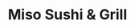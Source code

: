 ---
layout: place
title: Miso Sushi & Grill
permalink: /california/chino/miso-sushi-grill.html
stateAbbr: CA
stateName: California
cityName: Chino
seo:
  type: restaurant
  links: null
place_id: ChIJmcgkdB0zw4ARx2nTr1mEzFU
photos:
  - name: >-
      places/ChIJmcgkdB0zw4ARx2nTr1mEzFU/photos/AeeoHcLEDOehOaBHumEppqxxwbanFhupfziVbxXSPPN0nHipro4G9jt0EFS1ztSxIeMN7tOyXjWEJsK8bKW4MgbC7tgDUBlGwcAdEejgFCZs58dcejzOMLSeNgvA-ALHc9093CHyI53tK5W0Wy_46MDh-VO4TJAOUMVFBey-ltXNSCOB8mmn8z0cW8R4kqGbL4sX1D4B6PqyKW6fNMJJH8u7cMy4uoqr8bx003F3GMGTS6VZWXQaakjhuCXQtEXRvMAK_s2tdCWXhMFBj3FhrQ3hdK1aFi3-4-0UjcMV52OF4kbRFw
    widthPx: 2048
    heightPx: 1536
    authorAttributions:
      - displayName: Miso Sushi & Grill
        uri: https://maps.google.com/maps/contrib/116488597062411682924
        photoUri: >-
          https://lh3.googleusercontent.com/a/ACg8ocJtGiIvwctGVddoMCfzE60xLsVyptlRlytxMLBP-L980_qSvg=s100-p-k-no-mo
    flagContentUri: >-
      https://www.google.com/local/imagery/report/?cb_client=maps_api_places.places_api&image_key=!1e10!2sAF1QipOLuU_wMOv9NlQJiTSMENHkK0YRGzoyd9AaaIP_&hl=en-US
    googleMapsUri: >-
      https://www.google.com/maps/place//data=!3m4!1e2!3m2!1sAF1QipOLuU_wMOv9NlQJiTSMENHkK0YRGzoyd9AaaIP_!2e10!4m2!3m1!1s0x80c3331d7424c899:0x55cc8459afd369c7
  - name: >-
      places/ChIJmcgkdB0zw4ARx2nTr1mEzFU/photos/AeeoHcLVFeh2CoHniJcZFb0HsJwBdYZi3zszrKxq9It_EqxwvD08zxk7GSfw6_d4PC4Nc60wvTUq-vaV9-WZabkGGXi5NJiuRLW-gAFzyTEv1NRmCqHETuasX16OWR9u62f0ZjxXhcOU6WKO2Da8V5jmNd-c5z1-CpjNR4e_HpHSI8aAG1nDPqEqUBlOXHzTNRAycWqutDUjHXbCnDXJetrK5e-epHCmsvc-er-nAeKfZI0RgtT6B2EPTfC0cMphRWvGFtZj61qoMyMkAc8l3zNMdXGOwzRfwk5_b0FxfOu9pBcJIeUy9latnV_TRP7sCscUSuHdWSoQyXpMjHqmo6PS5iVKK-WDKQbHmBfrIlEW1IX66ps91iTRkT7485NOieG1xULHKCH0f3aQWpyK4kIfHTfopZ9qjO066k_iZfzX__GiTw
    widthPx: 4032
    heightPx: 2037
    authorAttributions:
      - displayName: Dee Cubed
        uri: https://maps.google.com/maps/contrib/106351448801151423009
        photoUri: >-
          https://lh3.googleusercontent.com/a/ACg8ocL36P1K92LRJKsLTj6gfVkx_6BWPKIamB5Z_zmamZxxv_icrw=s100-p-k-no-mo
    flagContentUri: >-
      https://www.google.com/local/imagery/report/?cb_client=maps_api_places.places_api&image_key=!1e10!2sCIHM0ogKEICAgIC43sKNMA&hl=en-US
    googleMapsUri: >-
      https://www.google.com/maps/place//data=!3m4!1e2!3m2!1sCIHM0ogKEICAgIC43sKNMA!2e10!4m2!3m1!1s0x80c3331d7424c899:0x55cc8459afd369c7
  - name: >-
      places/ChIJmcgkdB0zw4ARx2nTr1mEzFU/photos/AeeoHcKpDMnsNqT2V2WOJiDj_J3W90reXyhAjkMt8vCUxBchi0p39Y0UDYOR74ZEL_RDYiuEMqm-4twb3sPmqa7UlKz-NHi-kLFgg73QoG65CZXjW9RG5VOgjoN5Xs6ltLhrRBfYkszTCb4Hh-DLnq1_bq5rEli4Iv70u_2Hg3AKn9p9dowBqGYG71QrkdfvZtaWmcSJNrdrs7kdmNc1TzxLNb2_eApqe7IesVK9gqBdPw8o7nipB53VrTCM_aydkgbIg2B3fWJusFZ4JlWVNMaQahdFMjVolZ4d9hbpjNIWUYVC2pfoTj7iCY4LYHrjUWKPclqpIrNxzSgQO-1qZkwB0OPMPuI8YCecvIhr0NWqirarSwcCFOJQOTxSqbmfui7akyNaPwuG1lTC4Q8CMaUH-ivwv6iKIp9ExmYlJJT8XC7cFw
    widthPx: 3024
    heightPx: 4032
    authorAttributions:
      - displayName: Djamina Handojo
        uri: https://maps.google.com/maps/contrib/110657874071178156138
        photoUri: >-
          https://lh3.googleusercontent.com/a/ACg8ocKKeCXLxDI6Z4U7-aj9E_bV7p20T7cHXUdT-6jh1s_WQ9CoYw=s100-p-k-no-mo
    flagContentUri: >-
      https://www.google.com/local/imagery/report/?cb_client=maps_api_places.places_api&image_key=!1e10!2sCIHM0ogKEICAgICX_ebSBA&hl=en-US
    googleMapsUri: >-
      https://www.google.com/maps/place//data=!3m4!1e2!3m2!1sCIHM0ogKEICAgICX_ebSBA!2e10!4m2!3m1!1s0x80c3331d7424c899:0x55cc8459afd369c7
  - name: >-
      places/ChIJmcgkdB0zw4ARx2nTr1mEzFU/photos/AeeoHcJqD8ab8-qenWj0Oic1vIFAr_WaJxLhhQo-0ERRwUDXDXDomQuJWTr32UzSzH38Z0DsLy3BvdOAD3H9Hv_vLtrND8D-x8HJegwtLOSQxDkdMirCDHDX8qpcZUw8gcMbhLUmOXRorHBewPTYMyEHIyKnGRgCZLb4-BKjAm3_MWfFz42eO_XQDt9w3ZyV9-kSYDR1xjk-0DXoJwQssf07pFT-5SYgWM_6rSYPhbfd8yxKBR5uzvIw2lmONMW7010y8YdY5BEfGosGDIg1_-xjBTaocDMh5wCTT5pG2WwmkzbX-IU23mDrWVOlkIB1nilGTH-nPslXmd1-MsELYGizkhbxkrSS3uCGFCy510RzxmPuBV_Xkp-5AeOzQEhL6OXmuBurMhivQOvwoaMSipLLroLrtje54FKgmPe_U5RiftY
    widthPx: 3024
    heightPx: 4032
    authorAttributions:
      - displayName: Nezam Newman
        uri: https://maps.google.com/maps/contrib/107304913920835410170
        photoUri: >-
          https://lh3.googleusercontent.com/a-/ALV-UjWp5PFDM8KA7CquKsbhepRvUIjXWzKUmgo2mTuSH2RcYda4OlYU=s100-p-k-no-mo
    flagContentUri: >-
      https://www.google.com/local/imagery/report/?cb_client=maps_api_places.places_api&image_key=!1e10!2sCIHM0ogKEICAgICP4em4Cw&hl=en-US
    googleMapsUri: >-
      https://www.google.com/maps/place//data=!3m4!1e2!3m2!1sCIHM0ogKEICAgICP4em4Cw!2e10!4m2!3m1!1s0x80c3331d7424c899:0x55cc8459afd369c7
  - name: >-
      places/ChIJmcgkdB0zw4ARx2nTr1mEzFU/photos/AeeoHcIJJ9kPR2JW-oxpUdgO0QmzMJ7Nz-f3NLYJJcMZARKu8KzGNgom2RbTWaLBrv5fMmMMTXIMmiMMUZOYe75sEIXEBXwu0o7jcFE0fPQccwrLpcPcqJsxkkTjabh2MC1-89pZ025jpnFC6qBpRkCeivSLIvYZMVLs5ZhgnueO46CKdbJbW6QtVb6QdITUZ3L92gxCPMA08fsQENmeBKEDx9D85XJMkIOhaNofvaVfheVU-uIyrFsxddkVZOGRkYwr1h9KnNMV9_ybtp9wAd_g2aET9vk4WPPppP2rBrGD26qxp7zUs-ysn4kMo_YKaka9tgugJEu2Po9jmVaC0MuZxOV6ZnXQnyi76Xk65IExPZCFF53lTlOuYqer8sxYAxobJJCnD7Ww4x8FeMzMpZwFb8Kh2MhkXiXQ_cNYtnzL2Vt1PaE
    widthPx: 4032
    heightPx: 3024
    authorAttributions:
      - displayName: David SM Chung
        uri: https://maps.google.com/maps/contrib/107004386942794156441
        photoUri: >-
          https://lh3.googleusercontent.com/a-/ALV-UjV66Dy3z3j6cXCyLv_yBOUADIjLz8CyVQou9ikte3_8__NFFqQ7=s100-p-k-no-mo
    flagContentUri: >-
      https://www.google.com/local/imagery/report/?cb_client=maps_api_places.places_api&image_key=!1e10!2sCIHM0ogKEICAgMCQpPim3AE&hl=en-US
    googleMapsUri: >-
      https://www.google.com/maps/place//data=!3m4!1e2!3m2!1sCIHM0ogKEICAgMCQpPim3AE!2e10!4m2!3m1!1s0x80c3331d7424c899:0x55cc8459afd369c7
  - name: >-
      places/ChIJmcgkdB0zw4ARx2nTr1mEzFU/photos/AeeoHcIlSkpc-89GYCLSMKBck4jmJuzvh4pXifv2SXz6P2fHXn29_ZRPtDPlAKG7hkKdiVVRcpw_tjyUDR1PAgYFFRih2oOKmqOC1RBE6XCpjip2Tibg0_uC5ImTAvsP6z6kb2Q-4LUgWxHVZ3UHu6Vg7l0H5OUF6n1c-39KmQLkEqWcjZyNEHiKj58OElPNgh_tuG0SM3iNXJgHXW_xZ_41mj7r0iBiR5uuVqqhCaVFZMiDV5ZfuFeMM_wjZ1v8OxaKtN4IsH5g9_8q98ZnG-eIXScy6qs5TnBAaWny3DyNpw45ZxJ0yN16QVMAZDOHcI_XsTlxIEbIpgOQ6ZSBiakxZa509W48t_y4zYci_6Sk5HR9rEdmvllOOFGLrfMHtMIu2ssbEbFhKc09yud-HW8pg2C9PFhes24ZqGLoYle6qbNrGN_u
    widthPx: 4160
    heightPx: 3120
    authorAttributions:
      - displayName: Shuccle
        uri: https://maps.google.com/maps/contrib/111746503372378887624
        photoUri: >-
          https://lh3.googleusercontent.com/a-/ALV-UjXAINsCybjJCm8c_U7hS-OHixWw9jNO0uWt-RGBFt-R-pBtexHS=s100-p-k-no-mo
    flagContentUri: >-
      https://www.google.com/local/imagery/report/?cb_client=maps_api_places.places_api&image_key=!1e10!2sCIHM0ogKEICAgID5vun9wwE&hl=en-US
    googleMapsUri: >-
      https://www.google.com/maps/place//data=!3m4!1e2!3m2!1sCIHM0ogKEICAgID5vun9wwE!2e10!4m2!3m1!1s0x80c3331d7424c899:0x55cc8459afd369c7
  - name: >-
      places/ChIJmcgkdB0zw4ARx2nTr1mEzFU/photos/AeeoHcLWuEA4lbY1pitBkNG1q_SW-KJofpcB4XrZIOVO6boJy_pcYlYu3CbR85vKvmW_FpzDo4X9qPxTan-05Jt6lmXnm216uqi4MJlvgkad9rIBL7CETxHDDBlx4hOV8ekGAT_peIF8FqVYo7nZs5HpTDKhrwkeaYXpueBYE0HinZpraedsMcCRgMk8x9MI_r3J_6e4xWu_NaZs-yTCXqSRdXMvlJ9ddb6_V7iAWj2srXMZft15_ilZqYya919YBCYyPEujT93f3tPooyj5EGi4WjUyxW-RjRlqES8w9uXjmgPq8i6nQeqla_X5zDtWQ_cEoRxtI1A020TzY6oeFHKiyBQi6RnU70pB59Vmecm38miEXc04_m6u8m651kCeM8uXpKksOPJ1doPua0jnFiDBgOT1KjvwYpIXvOLWgqFbWSP02w
    widthPx: 3024
    heightPx: 4032
    authorAttributions:
      - displayName: Djamina Handojo
        uri: https://maps.google.com/maps/contrib/110657874071178156138
        photoUri: >-
          https://lh3.googleusercontent.com/a/ACg8ocKKeCXLxDI6Z4U7-aj9E_bV7p20T7cHXUdT-6jh1s_WQ9CoYw=s100-p-k-no-mo
    flagContentUri: >-
      https://www.google.com/local/imagery/report/?cb_client=maps_api_places.places_api&image_key=!1e10!2sCIHM0ogKEICAgICX_ebSeA&hl=en-US
    googleMapsUri: >-
      https://www.google.com/maps/place//data=!3m4!1e2!3m2!1sCIHM0ogKEICAgICX_ebSeA!2e10!4m2!3m1!1s0x80c3331d7424c899:0x55cc8459afd369c7
  - name: >-
      places/ChIJmcgkdB0zw4ARx2nTr1mEzFU/photos/AeeoHcIj5zQLCNfnom1dyN0XMAUUqVnEljEGGYe4R5GuU6WpsJGoA2t598adb0EN0lT9TmSPgPhraZuqAreF-TQ9KYsgKORL7wEfCaz3mqGZFKYhbQeStR2W0VoXjImOGMSiyCVJ-VC1N5n9tMjYEYUKDEoMeFSTQFPqwMR7dR2z02wgYTn0SlJR4yUAWgDAOTnVC13Z94-_8a3p6fCKMTVzVUMydRJjzp582xTesmvMeDK92WRZS-uPZdoUzKzXmf6-QrLCOrxptZ7t0v9TqJaAsri8j-bNpA4rR5bqsvC0VFOKZdf-DNpooxqics2rJiGTcYFfT2p_PtJqC8dp3T0aI7qjnc8vo7I7Rqeufr29RnybeI4MSuwKvOUiXOFagatSduW6zIzPIqX_LkSz6bwO-h6P1IDk6Ee03tjHou--iUxYnw
    widthPx: 1080
    heightPx: 835
    authorAttributions:
      - displayName: Bridgette Anne Berber (Idgie)
        uri: https://maps.google.com/maps/contrib/106569092863555533342
        photoUri: >-
          https://lh3.googleusercontent.com/a-/ALV-UjVNWeHMYiVtjC3a8lGF9moyRds3Kd4t3CiXICUZBsReegWcdm4pxQ=s100-p-k-no-mo
    flagContentUri: >-
      https://www.google.com/local/imagery/report/?cb_client=maps_api_places.places_api&image_key=!1e10!2sCIHM0ogKEICAgIDEnbehYw&hl=en-US
    googleMapsUri: >-
      https://www.google.com/maps/place//data=!3m4!1e2!3m2!1sCIHM0ogKEICAgIDEnbehYw!2e10!4m2!3m1!1s0x80c3331d7424c899:0x55cc8459afd369c7
  - name: >-
      places/ChIJmcgkdB0zw4ARx2nTr1mEzFU/photos/AeeoHcLVnnRm4nXm6xNvB_hCKCdl8VOkJeTvnqzCv7bh-LzZe6vvyX1v1ZYufDRdm1EsAONlVULABqUSW8cU1zAHpJJGl1G-JoZa3bBT40KhawfdyR8euNxU5SNbSHZ7GAz3WCZEVPFUf-f79oyzS9Tm4zBn6D5V4M5YEp_n_236fG8hNkJD0dUc3knGkym4C_ZCGKfPlr8Q69SQkbksnwc9NtWZ0fZQZ1Pidyfsn9EazBTAOYxoKzkhcA__LceqCLHH3ETFKwvm_W3D1QulF7hAT6ZWq3D2AO4hYSrBxYIPqJgNxuX-_BgNQIg0Pm88ZfGX51UoP2KnpDYnY_DEkJtrW_-6WISpelJG8hxZRyseInZGfgO2b323yJV0EFYHVoQ4IDJKCJmIOnkHotsyixBzDz86W4EXIM0EaHEYraac5z7N7vCx
    widthPx: 3024
    heightPx: 4032
    authorAttributions:
      - displayName: Nezam Newman
        uri: https://maps.google.com/maps/contrib/107304913920835410170
        photoUri: >-
          https://lh3.googleusercontent.com/a-/ALV-UjWp5PFDM8KA7CquKsbhepRvUIjXWzKUmgo2mTuSH2RcYda4OlYU=s100-p-k-no-mo
    flagContentUri: >-
      https://www.google.com/local/imagery/report/?cb_client=maps_api_places.places_api&image_key=!1e10!2sCIHM0ogKEICAgICP4em4iwE&hl=en-US
    googleMapsUri: >-
      https://www.google.com/maps/place//data=!3m4!1e2!3m2!1sCIHM0ogKEICAgICP4em4iwE!2e10!4m2!3m1!1s0x80c3331d7424c899:0x55cc8459afd369c7
  - name: >-
      places/ChIJmcgkdB0zw4ARx2nTr1mEzFU/photos/AeeoHcIwEuUylE-mAlyVKTkM759_CTeAYJqjSYJXw-crA_mXyMZzTfdpt0-j67LomKcz_s-c26h6yNjMxlqxHYchEeqEgB4qT0a_YgA_VzLYEFf2Ey4yGj349InkFfBHwXRdE7-VOF2lD3KBj7yGP-GZUG5Y_LR4k8pt_TajsNz-UvN7oXdcta0Q2Q1Qjj8mcqY3AE48BfmSnJ6QAfSQ2oJG6Yy19tbGz3xAETRXcmhXUm3TlonLw7SG5-DiT_t1P95-rMlz2AlEUiBUrCQW1icElX0ZFyFjYOzY-HG98u-Rpz4-C9p9avKeHoXuIWTkZMgJKz7C_MKSErr3ZenPQnE-fpFcMN75TR2JeT2C_MBOM45pKN1QSYfrnT-SrmbrJEYYqLjDScgcLLkOczjsshgRE8lYVmknPw5rtivy3olLcWTUlg
    widthPx: 2448
    heightPx: 3264
    authorAttributions:
      - displayName: Adriana B
        uri: https://maps.google.com/maps/contrib/107381378101291638646
        photoUri: >-
          https://lh3.googleusercontent.com/a-/ALV-UjW23xyt7YBpyqfkW-TVPECL-LNBfK25-MxFwBzFXQrWxm51erN0dQ=s100-p-k-no-mo
    flagContentUri: >-
      https://www.google.com/local/imagery/report/?cb_client=maps_api_places.places_api&image_key=!1e10!2sCIHM0ogKEICAgICbj_u8OA&hl=en-US
    googleMapsUri: >-
      https://www.google.com/maps/place//data=!3m4!1e2!3m2!1sCIHM0ogKEICAgICbj_u8OA!2e10!4m2!3m1!1s0x80c3331d7424c899:0x55cc8459afd369c7
address: 12423 Central Ave, Chino, CA 91710, USA
street: 12423 Central Ave
city: Chino
state: CA
zip: '91710'
country: USA
neighborhood: null
latitude: '34.027285'
longitude: '-117.687450'
accessibility_options:
  wheelchairAccessibleParking: true
  wheelchairAccessibleEntrance: true
  wheelchairAccessibleRestroom: true
  wheelchairAccessibleSeating: true
business_status: OPERATIONAL
name: Miso Sushi & Grill
google_maps_links:
  directionsUri: >-
    https://www.google.com/maps/dir//''/data=!4m7!4m6!1m1!4e2!1m2!1m1!1s0x80c3331d7424c899:0x55cc8459afd369c7!3e0
  placeUri: https://maps.google.com/?cid=6182461909209672135
  writeAReviewUri: >-
    https://www.google.com/maps/place//data=!4m3!3m2!1s0x80c3331d7424c899:0x55cc8459afd369c7!12e1
  reviewsUri: >-
    https://www.google.com/maps/place//data=!4m4!3m3!1s0x80c3331d7424c899:0x55cc8459afd369c7!9m1!1b1
  photosUri: >-
    https://www.google.com/maps/place//data=!4m3!3m2!1s0x80c3331d7424c899:0x55cc8459afd369c7!10e5
primary_type: Sushi Restaurant
opening_hours:
  openNow: true
  periods:
    - open:
        day: 0
        hour: 12
        minute: 0
      close:
        day: 0
        hour: 21
        minute: 0
    - open:
        day: 1
        hour: 10
        minute: 0
      close:
        day: 1
        hour: 21
        minute: 30
    - open:
        day: 2
        hour: 10
        minute: 0
      close:
        day: 2
        hour: 21
        minute: 30
    - open:
        day: 3
        hour: 10
        minute: 0
      close:
        day: 3
        hour: 21
        minute: 30
    - open:
        day: 4
        hour: 10
        minute: 0
      close:
        day: 4
        hour: 21
        minute: 30
    - open:
        day: 5
        hour: 10
        minute: 0
      close:
        day: 5
        hour: 21
        minute: 30
    - open:
        day: 6
        hour: 10
        minute: 0
      close:
        day: 6
        hour: 21
        minute: 30
  weekdayDescriptions:
    - 'Monday: 10:00 AM – 9:30 PM'
    - 'Tuesday: 10:00 AM – 9:30 PM'
    - 'Wednesday: 10:00 AM – 9:30 PM'
    - 'Thursday: 10:00 AM – 9:30 PM'
    - 'Friday: 10:00 AM – 9:30 PM'
    - 'Saturday: 10:00 AM – 9:30 PM'
    - 'Sunday: 12:00 – 9:00 PM'
  nextCloseTime: '2025-05-04T04:30:00Z'
secondary_opening_hours:
  regular:
    weekdayDescriptions: null
    type: null
  current:
    weekdayDescriptions: null
    type: null
phone: (909) 464-0513
price_level: PRICE_LEVEL_MODERATE
price_range: $10 &ndash; $20
rating: '4.5'
rating_count: 515
website: null
description: >-
  Explore Miso Sushi & Grill in Chino, CA$$$Miso Sushi & Grill in Chino, CA,
  offers a welcoming spot for enjoying fresh sushi and Asian-inspired dishes in
  a relaxed environment. This sushi restaurant features a variety of rolls,
  Korean BBQ options, and other flavorful eats, making it a go-to choice for
  those seeking authentic flavors without the fuss. The laid-back setting is
  ideal for casual meals, with accessibility features like wheelchair-friendly
  entrances and parking that enhance the overall experience. Visitors can expect
  generous portions at moderate prices, perfect for a satisfying lunch or
  dinner. Whether you're in the mood for top-rated sushi or exploring
  Japanese-inspired cuisine nearby, this spot delivers a comfortable and
  enjoyable dining vibe.
generative_summary: >-
  Explore Miso Sushi & Grill in Chino, CA$$$Miso Sushi & Grill in Chino, CA,
  offers a welcoming spot for enjoying fresh sushi and Asian-inspired dishes in
  a relaxed environment. This sushi restaurant features a variety of rolls,
  Korean BBQ options, and other flavorful eats, making it a go-to choice for
  those seeking authentic flavors without the fuss. The laid-back setting is
  ideal for casual meals, with accessibility features like wheelchair-friendly
  entrances and parking that enhance the overall experience. Visitors can expect
  generous portions at moderate prices, perfect for a satisfying lunch or
  dinner. Whether you're in the mood for top-rated sushi or exploring
  Japanese-inspired cuisine nearby, this spot delivers a comfortable and
  enjoyable dining vibe.
generative_disclosure: Summarized by AI using the Grok-3-Mini model.
reviews:
  - name: >-
      places/ChIJmcgkdB0zw4ARx2nTr1mEzFU/reviews/ChdDSUhNMG9nS0VJQ0FnSUNQNGVtNDB3RRAB
    relativePublishTimeDescription: 5 months ago
    rating: 3
    text:
      text: >-
        This is a pretty good sushi place! The food is pretty decent and the
        service is good! The fish is fresh; no complaints there! The taste of
        the food is pretty basic and the jalapeño poppers were just okay (they
        are also not jalapeño poppers?), but nothing about the food or service
        disappointed!
      languageCode: en
    originalText:
      text: >-
        This is a pretty good sushi place! The food is pretty decent and the
        service is good! The fish is fresh; no complaints there! The taste of
        the food is pretty basic and the jalapeño poppers were just okay (they
        are also not jalapeño poppers?), but nothing about the food or service
        disappointed!
      languageCode: en
    authorAttribution:
      displayName: Nezam Newman
      uri: https://www.google.com/maps/contrib/107304913920835410170/reviews
      photoUri: >-
        https://lh3.googleusercontent.com/a-/ALV-UjWp5PFDM8KA7CquKsbhepRvUIjXWzKUmgo2mTuSH2RcYda4OlYU=s128-c0x00000000-cc-rp-mo-ba5
    publishTime: '2024-11-25T08:10:51.315910Z'
    flagContentUri: >-
      https://www.google.com/local/review/rap/report?postId=ChdDSUhNMG9nS0VJQ0FnSUNQNGVtNDB3RRAB&d=17924085&t=1
    googleMapsUri: >-
      https://www.google.com/maps/reviews/data=!4m6!14m5!1m4!2m3!1sChdDSUhNMG9nS0VJQ0FnSUNQNGVtNDB3RRAB!2m1!1s0x80c3331d7424c899:0x55cc8459afd369c7
  - name: >-
      places/ChIJmcgkdB0zw4ARx2nTr1mEzFU/reviews/ChdDSUhNMG9nS0VJQ0FnSUNial91ODZBRRAB
    relativePublishTimeDescription: 9 months ago
    rating: 5
    text:
      text: >-
        Stopped by here on our way home and decided to order teriyaki chicken
        entrees, They were delicious and had great portions. The miso soup is
        yummy and the chicken was tender. We waited to eat it so next time I
        would order teriyaki on the side but other than that it was perfect and
        the service was good too. The lady that took our order was super nice
        and friendly. The order came out promptly and glad I came in before 9
        because they close at 930 and I know sometimes restaurants don't take
        any more orders after a certain time. So thank you for still taking us.
      languageCode: en
    originalText:
      text: >-
        Stopped by here on our way home and decided to order teriyaki chicken
        entrees, They were delicious and had great portions. The miso soup is
        yummy and the chicken was tender. We waited to eat it so next time I
        would order teriyaki on the side but other than that it was perfect and
        the service was good too. The lady that took our order was super nice
        and friendly. The order came out promptly and glad I came in before 9
        because they close at 930 and I know sometimes restaurants don't take
        any more orders after a certain time. So thank you for still taking us.
      languageCode: en
    authorAttribution:
      displayName: Adriana B
      uri: https://www.google.com/maps/contrib/107381378101291638646/reviews
      photoUri: >-
        https://lh3.googleusercontent.com/a-/ALV-UjW23xyt7YBpyqfkW-TVPECL-LNBfK25-MxFwBzFXQrWxm51erN0dQ=s128-c0x00000000-cc-rp-mo-ba4
    publishTime: '2024-07-31T04:56:46.973702Z'
    flagContentUri: >-
      https://www.google.com/local/review/rap/report?postId=ChdDSUhNMG9nS0VJQ0FnSUNial91ODZBRRAB&d=17924085&t=1
    googleMapsUri: >-
      https://www.google.com/maps/reviews/data=!4m6!14m5!1m4!2m3!1sChdDSUhNMG9nS0VJQ0FnSUNial91ODZBRRAB!2m1!1s0x80c3331d7424c899:0x55cc8459afd369c7
  - name: >-
      places/ChIJmcgkdB0zw4ARx2nTr1mEzFU/reviews/ChZDSUhNMG9nS0VJQ0FnSUQ1dnRIRklBEAE
    relativePublishTimeDescription: a year ago
    rating: 5
    text:
      text: >-
        ⭐⭐⭐⭐⭐⭐


        6-Star Sushi Restaurant!!! 🍣✨


        I could not rate this place more highly. I happened to park nearby while
        famished for some lunch, so I decided to stroll on in. I was pleasantly
        greeted by Kai, and his customer service was truly out of this world!


        Kai and the cook Ken catered to my needs perfectly, taking great care to
        ensure my celiac dietary needs were met! Not a single trace of gluten
        came near my sushi roll. I've never had such a seamless experience at a
        sushi joint. Eating out isn't always this easy with my condition, but
        this restaurant feels just like home.


        The food was phenomenal. I LOVE me some good salmon, so I ordered the
        Salmon Lover specialty roll. The salmon was so velvety, it literally
        felt like melted in my mouth while eating it. I scarfed that bad boy
        down so fast, I immediately ordered a new roll after that.


        Once again, I cannot commend the service enough. I hope anyone who reads
        this feels inspired to give the place a try if they have certain dietary
        restrictions that they believe may be possible to work around with the
        proper food preparation because you'll absolutely find that here. The
        price is absolutely worth the service.


        The atmosphere in here was very calming and relaxing. The music isn't
        too loud. Good vibes all-around, and the radio is relaxing at a good
        volume nearby the bar section where you can sit alone if you're just
        coming for a quick bite. Plenty of seats and tables available if you are
        coming with a group of friends or family.


        Menu was easy to read, and there's a lot of great options. If you're in
        the area, let's give this place the love it deserves! I'm definitely
        coming here more. It's nearby one of my commutes. 🙂


        (P.S. The roll in my picture was my second roll. I tried the Mango Tango
        roll with seaweed replacing soy paper, yellowtail instead of salmon, and
        no tempura. I finished the Salmon Roll before taking a picture. 😂)
      languageCode: en
    originalText:
      text: >-
        ⭐⭐⭐⭐⭐⭐


        6-Star Sushi Restaurant!!! 🍣✨


        I could not rate this place more highly. I happened to park nearby while
        famished for some lunch, so I decided to stroll on in. I was pleasantly
        greeted by Kai, and his customer service was truly out of this world!


        Kai and the cook Ken catered to my needs perfectly, taking great care to
        ensure my celiac dietary needs were met! Not a single trace of gluten
        came near my sushi roll. I've never had such a seamless experience at a
        sushi joint. Eating out isn't always this easy with my condition, but
        this restaurant feels just like home.


        The food was phenomenal. I LOVE me some good salmon, so I ordered the
        Salmon Lover specialty roll. The salmon was so velvety, it literally
        felt like melted in my mouth while eating it. I scarfed that bad boy
        down so fast, I immediately ordered a new roll after that.


        Once again, I cannot commend the service enough. I hope anyone who reads
        this feels inspired to give the place a try if they have certain dietary
        restrictions that they believe may be possible to work around with the
        proper food preparation because you'll absolutely find that here. The
        price is absolutely worth the service.


        The atmosphere in here was very calming and relaxing. The music isn't
        too loud. Good vibes all-around, and the radio is relaxing at a good
        volume nearby the bar section where you can sit alone if you're just
        coming for a quick bite. Plenty of seats and tables available if you are
        coming with a group of friends or family.


        Menu was easy to read, and there's a lot of great options. If you're in
        the area, let's give this place the love it deserves! I'm definitely
        coming here more. It's nearby one of my commutes. 🙂


        (P.S. The roll in my picture was my second roll. I tried the Mango Tango
        roll with seaweed replacing soy paper, yellowtail instead of salmon, and
        no tempura. I finished the Salmon Roll before taking a picture. 😂)
      languageCode: en
    authorAttribution:
      displayName: Shuccle
      uri: https://www.google.com/maps/contrib/111746503372378887624/reviews
      photoUri: >-
        https://lh3.googleusercontent.com/a-/ALV-UjXAINsCybjJCm8c_U7hS-OHixWw9jNO0uWt-RGBFt-R-pBtexHS=s128-c0x00000000-cc-rp-mo-ba3
    publishTime: '2023-10-25T00:50:44.989086Z'
    flagContentUri: >-
      https://www.google.com/local/review/rap/report?postId=ChZDSUhNMG9nS0VJQ0FnSUQ1dnRIRklBEAE&d=17924085&t=1
    googleMapsUri: >-
      https://www.google.com/maps/reviews/data=!4m6!14m5!1m4!2m3!1sChZDSUhNMG9nS0VJQ0FnSUQ1dnRIRklBEAE!2m1!1s0x80c3331d7424c899:0x55cc8459afd369c7
  - name: >-
      places/ChIJmcgkdB0zw4ARx2nTr1mEzFU/reviews/ChZDSUhNMG9nS0VJQ0FnSUQ3OTRDd1hnEAE
    relativePublishTimeDescription: 8 months ago
    rating: 5
    text:
      text: >-
        Overall great sushi I enjoy taking my girlfriend to eat here, we always
        sit in-front where the chefs make the sushi last time we went the chef
        made us a rose an bird out of a radish very thoughtful and they gave us
        complimentary ice cream
      languageCode: en
    originalText:
      text: >-
        Overall great sushi I enjoy taking my girlfriend to eat here, we always
        sit in-front where the chefs make the sushi last time we went the chef
        made us a rose an bird out of a radish very thoughtful and they gave us
        complimentary ice cream
      languageCode: en
    authorAttribution:
      displayName: Angel
      uri: https://www.google.com/maps/contrib/110777920163619614935/reviews
      photoUri: >-
        https://lh3.googleusercontent.com/a-/ALV-UjU04TSYA0v13si1Vq0SVNwEgtKdSdfrUAu-eeA01j3kx4VT6R8I=s128-c0x00000000-cc-rp-mo-ba3
    publishTime: '2024-08-29T19:53:04.245635Z'
    flagContentUri: >-
      https://www.google.com/local/review/rap/report?postId=ChZDSUhNMG9nS0VJQ0FnSUQ3OTRDd1hnEAE&d=17924085&t=1
    googleMapsUri: >-
      https://www.google.com/maps/reviews/data=!4m6!14m5!1m4!2m3!1sChZDSUhNMG9nS0VJQ0FnSUQ3OTRDd1hnEAE!2m1!1s0x80c3331d7424c899:0x55cc8459afd369c7
  - name: >-
      places/ChIJmcgkdB0zw4ARx2nTr1mEzFU/reviews/ChdDSUhNMG9nS0VJQ0FnSUMzb0o2SW13RRAB
    relativePublishTimeDescription: 6 months ago
    rating: 4
    text:
      text: >-
        Food is good and fresh. At least the Bento I had but was annoyed by menu
        on yelp. Price says $9.95 but has been raised to $16.95. So they got me
        in by false advertising. When I told them about it they did not say they
        would correct. So food good but deceptive practice in place with menu.
      languageCode: en
    originalText:
      text: >-
        Food is good and fresh. At least the Bento I had but was annoyed by menu
        on yelp. Price says $9.95 but has been raised to $16.95. So they got me
        in by false advertising. When I told them about it they did not say they
        would correct. So food good but deceptive practice in place with menu.
      languageCode: en
    authorAttribution:
      displayName: Bradley Boeck
      uri: https://www.google.com/maps/contrib/104015846016071443714/reviews
      photoUri: >-
        https://lh3.googleusercontent.com/a-/ALV-UjXgPhjso3NJemkyGxyVPCbB0ZEjQz0BWQKBVTN_H4b_GGDIjffH=s128-c0x00000000-cc-rp-mo-ba3
    publishTime: '2024-11-01T19:56:09.765473Z'
    flagContentUri: >-
      https://www.google.com/local/review/rap/report?postId=ChdDSUhNMG9nS0VJQ0FnSUMzb0o2SW13RRAB&d=17924085&t=1
    googleMapsUri: >-
      https://www.google.com/maps/reviews/data=!4m6!14m5!1m4!2m3!1sChdDSUhNMG9nS0VJQ0FnSUMzb0o2SW13RRAB!2m1!1s0x80c3331d7424c899:0x55cc8459afd369c7
review_summary: >-
  What Customers Are Raving About$$$Folks visiting this sushi spot often praise
  the fresh, tasty dishes and friendly service that make every meal feel
  worthwhile. Many highlight the generous portions and flavorful options like
  teriyaki and specialty rolls, which leave diners feeling satisfied and coming
  back for more. While most experiences are positive with accommodating staff
  who handle special requests well, a few mentions note occasional pricing
  surprises, though this doesn't overshadow the overall enjoyment. The calm
  atmosphere and thoughtful extras, such as complimentary treats, add a nice
  touch for groups or solo diners looking for good vibes. If you're searching
  for reliable sushi places near you, this location stands out for its solid
  flavors and welcoming feel, making it a solid pick for anyone craving a casual
  bite.
review_disclosure: Summarized by AI using the Grok-3-Mini model.
parking_options:
  freeParkingLot: true
  freeStreetParking: true
  valetParking: false
payment_options:
  acceptsCreditCards: true
  acceptsDebitCards: true
  acceptsCashOnly: false
  acceptsNfc: true
allow_dogs: null
curbside_pickup: null
delivery: true
dine_in: true
good_for_children: true
good_for_groups: true
good_for_sports: false
live_music: false
menu_for_children: true
outdoor_seating: false
reservable: false
restroom: true
serves_beer: true
serves_breakfast: false
serves_brunch: false
serves_cocktails: false
serves_coffee: true
serves_dinner: true
serves_dessert: true
serves_lunch: true
serves_vegetarian_food: true
serves_wine: true
takeout: true
update_category: atmosphere
places_description: null

---